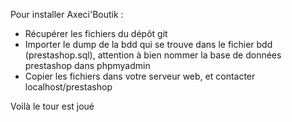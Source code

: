 Pour installer Axeci'Boutik : 
- Récupérer les fichiers du dépôt git
- Importer le dump de la bdd qui se trouve dans le fichier bdd (prestashop.sql), attention à bien nommer la base de données prestashop dans phpmyadmin
- Copier les fichiers dans votre serveur web, et contacter localhost/prestashop

Voilà le tour est joué
